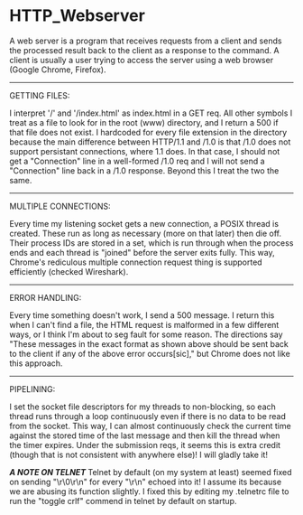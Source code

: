 # HTTP_Webserver
A web server is a program that receives requests from a client and sends the processed result back to the client as a response to the command. A client is usually a user trying to access the server using a web browser (Google Chrome, Firefox).

-------------------
GETTING FILES:

I interpret '/' and '/index.html' as index.html in a GET req. All other symbols I treat as a file to look for in the root (www) directory, and I return a 500 if that file does not exist. I hardcoded for every file extension in the directory because the main difference between HTTP/1.1 and /1.0 is that /1.0 does not support persistant connections, where 1.1 does. In that case, I should not get a "Connection" line in a well-formed /1.0 req and I will not send a "Connection" line back in a /1.0 response. Beyond this I treat the two the same. 

-----------------------
MULTIPLE CONNECTIONS:

Every time my listening socket gets a new connection, a POSIX thread is created. These run as long as necessary (more on that later) then die off. Their process IDs are stored in a set, which is run through when the process ends and each thread is "joined" before the server exits fully. This way, Chrome's rediculous multiple connection request thing is supported efficiently (checked Wireshark). 

--------------------
ERROR HANDLING:

Every time something doesn't work, I send a 500 message. I return this when I can't find a file, the HTML request is malformed in a few different ways, or I think I'm about to seg fault for some reason. The directions say "These messages in the exact format as shown above should be sent back to the client if any of the above error occurs[sic]," but Chrome does not like this approach. 

------------------
PIPELINING:

I set the socket file descriptors for my threads to non-blocking, so each thread runs through a loop continuously even if there is no data to be read from the socket. This way, I can almost continuously check the current time against the stored time of the last message and then kill the thread when the timer expires. 
Under the submission reqs, it seems this is extra credit (though that is not consistent with anywhere else)! I will gladly take it!

***********A NOTE ON TELNET***********
Telnet by default (on my system at least) seemed fixed on sending "\r\0\r\n" for every "\r\n" echoed into it! I assume its because we are abusing its function slightly. I fixed this by editing my .telnetrc file to run the "toggle crlf" commend in telnet by default on startup.

